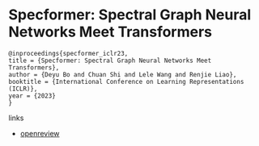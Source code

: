 # Specformer: Spectral Graph Neural Networks Meet Transformers

```
@inproceedings{specformer_iclr23,
title = {Specformer: Spectral Graph Neural Networks Meet Transformers},
author = {Deyu Bo and Chuan Shi and Lele Wang and Renjie Liao},
booktitle = {International Conference on Learning Representations (ICLR)},
year = {2023}
}
```

links
- [openreview](https://openreview.net/forum?id=0pdSt3oyJa1)
